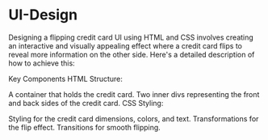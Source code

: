 # UI-Design
Designing a flipping credit card UI using HTML and CSS involves creating an interactive and visually appealing effect where a credit card flips to reveal more information on the other side. Here's a detailed description of how to achieve this:

Key Components
HTML Structure:

A container that holds the credit card.
Two inner divs representing the front and back sides of the credit card.
CSS Styling:

Styling for the credit card dimensions, colors, and text.
Transformations for the flip effect.
Transitions for smooth flipping.

